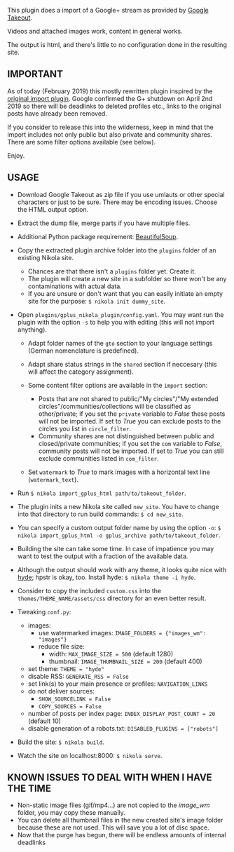 This plugin does a import of a Google+ stream as provided by [Google Takeout](http://google.com/takeout/).

Videos and attached images work, content in general works.

The output is html, and there's little to no configuration done in the resulting site.

## IMPORTANT

As of today (February 2019) this mostly rewritten plugin inspired by the [original import plugin](https://plugins.getnikola.com/v7/import_gplus/). Google confirmed the G+ shutdown on April 2nd 2019 so there will be deadlinks to deleted profiles etc., links to the original posts have already been removed.

If you consider to release this into the wilderness, keep in mind that the import includes not only public but also private and community shares. There are some filter options available (see below).

Enjoy.

## USAGE

 * Download Google Takeout as zip file if you use umlauts or other special characters or just to be sure. There may be encoding issues. Choose the HTML output option.
 * Extract the dump file, merge parts if you have multiple files.
 * Additional Python package requirement: [BeautifulSoup](https://www.crummy.com/software/BeautifulSoup/).
 * Copy the extracted plugin archive folder into the ``plugins`` folder of an existing Nikola site.
    * Chances are that there isn't a ``plugins`` folder yet. Create it.
    * The plugin will create a new site in a subfolder so there won't be any contaminations with actual data.
    * If you are unsure or don't want that you can easily initiate an empty site for the purpose: ``$ nikola init dummy_site``.
 * Open ``plugins/gplus_nikola_plugin/config.yaml``.  You may want run the plugin with the option ``-s`` to help you with editing (this will not import anything).

    * Adapt folder names of the ``gto`` section to your language settings (German nomenclature is predefined).
    * Adapt share status strings in the ``shared`` section if neccesary (this will affect the category assignment).
    * Some content filter options are available in the ``import`` section:

      * Posts that are not shared to public/"My circles"/"My extended circles"/communities/collections will be classified as other/private; if you set the ``private`` variable to *False* these posts will not be imported. If set to *True* you can exclude posts to the circles you list in ``circle_filter``.
      * Community shares are not distinguished between public and closed/private communities; if you set the ``com`` variable to *False*, community posts will not be imported. If set to *True* you can still exclude communities listed in ``com_filter``.

    * Set ``watermark`` to *True* to mark images with a horizontal text line (``watermark_text``).

 * Run ``$ nikola import_gplus_html path/to/takeout_folder``.
 * The plugin inits a new Nikola site called ``new_site``. You have to change into that directory to run build commands: ``$ cd new_site``.
 * You can specify a custom output folder name by using the option ``-o``:
   ``$ nikola import_gplus_html -o gplus_archive path/to/takeout_folder``.
 * Building the site can take some time. In case of impatience you may want to test the output with a fraction of the available data.
 * Although the output should work with any theme, it looks quite nice with [hyde](https://themes.getnikola.com/v7/hyde/); hpstr is okay, too.
   Install hyde: ``$ nikola theme -i hyde``.
 * Consider to copy the included ``custom.css`` into the ``themes/THEME_NAME/assets/css`` directory for an even better result.
 * Tweaking ``conf.py``:
   * images:
        * use watermarked images: ``IMAGE_FOLDERS = {"images_wm": "images"}``
        * reduce file size:
            * width: ``MAX_IMAGE_SIZE = 500`` (default 1280)
            * thumbnail: ``IMAGE_THUMBNAIL_SIZE = 200`` (default 400)
   * set theme: ``THEME = "hyde"``
   * disable RSS: ``GENERATE_RSS = False``
   * set link(s) to your main presence or profiles: ``NAVIGATION_LINKS``
   * do not deliver sources:
      * ``SHOW_SOURCELINK = False``
      * ``COPY_SOURCES = False``
   * number of posts per index page: ``INDEX_DISPLAY_POST_COUNT = 20`` (default 10)
   * disable generation of a robots.txt: ``DISABLED_PLUGINS = ["robots"]``
 * Build the site: ``$ nikola build``.
 * Watch the site on localhost:8000: ``$ nikola serve``.

## KNOWN ISSUES TO DEAL WITH WHEN I HAVE THE TIME

 * Non-static image files (gif/mp4...) are not copied to the *image_wm* folder, you may copy these manually.
 * You can delete all thumbnail files in the new created site's image folder because these are not used. This will save you a lot of disc space.
 * Now that the purge has begun, there will be endless amounts of internal deadlinks

